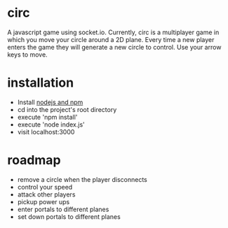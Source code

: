 # circ
A javascript game using socket.io. Currently, circ is a multiplayer game in which you move your circle around a 2D plane. Every time a new player enters the game they will generate a new circle to control. Use your arrow keys to move.

# installation
- Install [nodejs and npm](https://docs.npmjs.com/getting-started/installing-node)
- cd into the project's root directory
- execute 'npm install'
- execute 'node index.js'
- visit localhost:3000

# roadmap
- remove a circle when the player disconnects
- control your speed
- attack other players
- pickup power ups
- enter portals to different planes
- set down portals to different planes